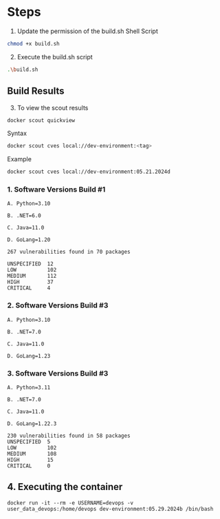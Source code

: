 # Steps

1. Update the permission of the build.sh Shell Script

```bash
chmod +x build.sh
```

2. Execute the build.sh script

```bash
.\build.sh
```

## Build Results

3. To view the scout results

```bash
docker scout quickview
```

Syntax
```bash
docker scout cves local://dev-environment:<tag>
```

Example
```bash
docker scout cves local://dev-environment:05.21.2024d
```

### 1. Software Versions Build #1
    
    A. Python=3.10
    
    B. .NET=6.0
    
    C. Java=11.0

    D. GoLang=1.20

    267 vulnerabilities found in 70 packages
    
    UNSPECIFIED  12   
    LOW          102  
    MEDIUM       112  
    HIGH         37   
    CRITICAL     4  

### 2. Software Versions Build #3
    
    A. Python=3.10
    
    B. .NET=7.0
    
    C. Java=11.0

    D. GoLang=1.23

### 3. Software Versions Build #3

    A. Python=3.11
    
    B. .NET=7.0
    
    C. Java=11.0

    D. GoLang=1.22.3

    230 vulnerabilities found in 58 packages
    UNSPECIFIED  5    
    LOW          102  
    MEDIUM       108  
    HIGH         15   
    CRITICAL     0   


## 4. Executing the container

``` code
docker run -it --rm -e USERNAME=devops -v user_data_devops:/home/devops dev-environment:05.29.2024b /bin/bash
```
